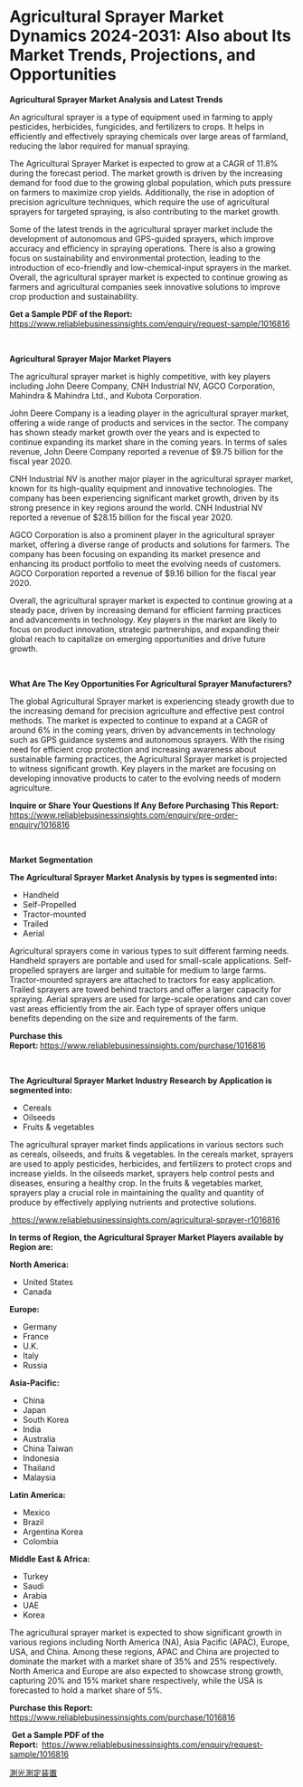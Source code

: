 <p><h1>Agricultural Sprayer Market Dynamics 2024-2031: Also about Its Market Trends, Projections, and Opportunities</h1></p><p><strong>Agricultural Sprayer Market Analysis and Latest Trends</strong></p>
<p><p>An agricultural sprayer is a type of equipment used in farming to apply pesticides, herbicides, fungicides, and fertilizers to crops. It helps in efficiently and effectively spraying chemicals over large areas of farmland, reducing the labor required for manual spraying.</p><p>The Agricultural Sprayer Market is expected to grow at a CAGR of 11.8% during the forecast period. The market growth is driven by the increasing demand for food due to the growing global population, which puts pressure on farmers to maximize crop yields. Additionally, the rise in adoption of precision agriculture techniques, which require the use of agricultural sprayers for targeted spraying, is also contributing to the market growth.</p><p>Some of the latest trends in the agricultural sprayer market include the development of autonomous and GPS-guided sprayers, which improve accuracy and efficiency in spraying operations. There is also a growing focus on sustainability and environmental protection, leading to the introduction of eco-friendly and low-chemical-input sprayers in the market. Overall, the agricultural sprayer market is expected to continue growing as farmers and agricultural companies seek innovative solutions to improve crop production and sustainability.</p></p>
<p><strong>Get a Sample PDF of the Report:&nbsp;</strong> <a href="https://www.reliablebusinessinsights.com/enquiry/request-sample/1016816">https://www.reliablebusinessinsights.com/enquiry/request-sample/1016816</a></p>
<p>&nbsp;</p>
<p><strong>Agricultural Sprayer Major Market Players</strong></p>
<p><p>The agricultural sprayer market is highly competitive, with key players including John Deere Company, CNH Industrial NV, AGCO Corporation, Mahindra & Mahindra Ltd., and Kubota Corporation. </p><p>John Deere Company is a leading player in the agricultural sprayer market, offering a wide range of products and services in the sector. The company has shown steady market growth over the years and is expected to continue expanding its market share in the coming years. In terms of sales revenue, John Deere Company reported a revenue of $9.75 billion for the fiscal year 2020.</p><p>CNH Industrial NV is another major player in the agricultural sprayer market, known for its high-quality equipment and innovative technologies. The company has been experiencing significant market growth, driven by its strong presence in key regions around the world. CNH Industrial NV reported a revenue of $28.15 billion for the fiscal year 2020.</p><p>AGCO Corporation is also a prominent player in the agricultural sprayer market, offering a diverse range of products and solutions for farmers. The company has been focusing on expanding its market presence and enhancing its product portfolio to meet the evolving needs of customers. AGCO Corporation reported a revenue of $9.16 billion for the fiscal year 2020.</p><p>Overall, the agricultural sprayer market is expected to continue growing at a steady pace, driven by increasing demand for efficient farming practices and advancements in technology. Key players in the market are likely to focus on product innovation, strategic partnerships, and expanding their global reach to capitalize on emerging opportunities and drive future growth.</p></p>
<p>&nbsp;</p>
<p><strong>What Are The Key Opportunities For Agricultural Sprayer Manufacturers?</strong></p>
<p><p>The global Agricultural Sprayer market is experiencing steady growth due to the increasing demand for precision agriculture and effective pest control methods. The market is expected to continue to expand at a CAGR of around 6% in the coming years, driven by advancements in technology such as GPS guidance systems and autonomous sprayers. With the rising need for efficient crop protection and increasing awareness about sustainable farming practices, the Agricultural Sprayer market is projected to witness significant growth. Key players in the market are focusing on developing innovative products to cater to the evolving needs of modern agriculture.</p></p>
<p><strong>Inquire or Share Your Questions If Any Before Purchasing This Report:</strong> <a href="https://www.reliablebusinessinsights.com/enquiry/pre-order-enquiry/1016816">https://www.reliablebusinessinsights.com/enquiry/pre-order-enquiry/1016816</a></p>
<p>&nbsp;</p>
<p><strong>Market Segmentation</strong></p>
<p><strong>The Agricultural Sprayer Market Analysis by types is segmented into:</strong></p>
<p><ul><li>Handheld</li><li>Self-Propelled</li><li>Tractor-mounted</li><li>Trailed</li><li>Aerial</li></ul></p>
<p><p>Agricultural sprayers come in various types to suit different farming needs. Handheld sprayers are portable and used for small-scale applications. Self-propelled sprayers are larger and suitable for medium to large farms. Tractor-mounted sprayers are attached to tractors for easy application. Trailed sprayers are towed behind tractors and offer a larger capacity for spraying. Aerial sprayers are used for large-scale operations and can cover vast areas efficiently from the air. Each type of sprayer offers unique benefits depending on the size and requirements of the farm.</p></p>
<p><strong>Purchase this Report:&nbsp;</strong><a href="https://www.reliablebusinessinsights.com/purchase/1016816">https://www.reliablebusinessinsights.com/purchase/1016816</a></p>
<p>&nbsp;</p>
<p><strong>The Agricultural Sprayer Market Industry Research by Application is segmented into:</strong></p>
<p><ul><li>Cereals</li><li>Oilseeds</li><li>Fruits & vegetables</li></ul></p>
<p><p>The agricultural sprayer market finds applications in various sectors such as cereals, oilseeds, and fruits & vegetables. In the cereals market, sprayers are used to apply pesticides, herbicides, and fertilizers to protect crops and increase yields. In the oilseeds market, sprayers help control pests and diseases, ensuring a healthy crop. In the fruits & vegetables market, sprayers play a crucial role in maintaining the quality and quantity of produce by effectively applying nutrients and protective solutions.</p></p>
<p><a href="https://www.reliablebusinessinsights.com/agricultural-sprayer-r1016816">&nbsp;https://www.reliablebusinessinsights.com/agricultural-sprayer-r1016816</a></p>
<p><strong>In terms of Region, the Agricultural Sprayer Market Players available by Region are:</strong></p>
<p>
    <p> <strong> North America: </strong>
        <ul>
            <li>United States</li>
            <li>Canada</li>
        </ul>
        </p> 
    <p> <strong> Europe: </strong>
        <ul>
            <li>Germany</li>
            <li>France</li>
            <li>U.K.</li>
            <li>Italy</li>
            <li>Russia</li>
        </ul>
        </p> 
    <p> <strong> Asia-Pacific: </strong>
        <ul>
            <li>China</li>
            <li>Japan</li>
            <li>South Korea</li>
            <li>India</li>
            <li>Australia</li>
            <li>China Taiwan</li>
            <li>Indonesia</li>
            <li>Thailand</li>
            <li>Malaysia</li>
        </ul>
        </p> 
    <p> <strong> Latin America: </strong>
        <ul>
            <li>Mexico</li>
            <li>Brazil</li>
            <li>Argentina Korea</li>
            <li>Colombia</li>
        </ul>
        </p> 
    <p> <strong> Middle East & Africa: </strong>
        <ul>
            <li>Turkey</li>
            <li>Saudi</li>
            <li>Arabia</li>
            <li>UAE</li>
            <li>Korea</li>
        </ul>
    </p>
    </p>
<p><p>The agricultural sprayer market is expected to show significant growth in various regions including North America (NA), Asia Pacific (APAC), Europe, USA, and China. Among these regions, APAC and China are projected to dominate the market with a market share of 35% and 25% respectively. North America and Europe are also expected to showcase strong growth, capturing 20% and 15% market share respectively, while the USA is forecasted to hold a market share of 5%.</p></p>
<p><strong>Purchase this Report: </strong><a href="https://www.reliablebusinessinsights.com/purchase/1016816">https://www.reliablebusinessinsights.com/purchase/1016816</a></p>
<p>&nbsp;<strong>Get a Sample PDF of the Report:&nbsp;&nbsp;</strong><a href="https://www.reliablebusinessinsights.com/enquiry/request-sample/1016816">https://www.reliablebusinessinsights.com/enquiry/request-sample/1016816</a></p>
<p><strong></strong></p>
<p><p><a href="https://github.com/FredaJerde/Market-Research-Report-List-1/blob/main/292355187285.md">測光測定装置</a></p></p>